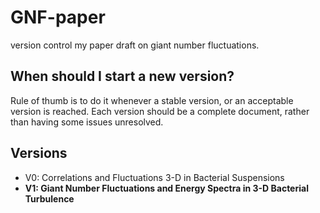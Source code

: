 # GNF-paper
version control my paper draft on giant number fluctuations. 

## When should I start a new version?

Rule of thumb is to do it whenever a stable version, or an acceptable version is reached. Each version should be a complete document, rather than having some issues unresolved. 


## Versions
- V0: Correlations and Fluctuations 3-D in Bacterial Suspensions
- **V1: Giant Number Fluctuations and Energy Spectra in 3-D Bacterial Turbulence**

